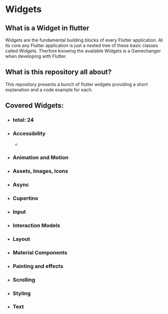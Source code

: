 # Widgets

## What is a Widget in flutter
Widgets are the fundamental building blocks of every Flutter application. At its core any Flutter application is just a nested tree of these basic classes called Widgets. Therfore knowing the
available Widgets is a Gamechanger when developing with Flutter.

## What is this repository all about?
This repository presents a bunch of flutter widgets providing a short explanation and a code example for each.

## Covered Widgets:
- ### total: 24
- ### Accessibility
  - []()
- ### Animation and Motion
- ### Assets, Images, Icons
- ### Async
- ### Cupertino
- ### Input
- ### Interaction Models
- ### Layout
- ### Material Components
- ### Painting and effects
- ### Scrolling
- ### Styling
- ### Text


